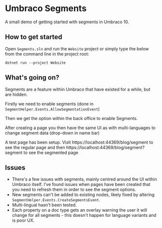 # Umbraco Segments
A small demo of getting started with segments in Umbraco 10.

## How to get started
Open `Segments.sln` and run the `Website` project or simply type the below from the command line in the project root:
```
dotnet run --project Website
``` 

## What's going on?
Segments are a feature within Umbraco that have existed for a while, but are hidden.

Firstly we need to enable segments (done in `SegmentHelper.Events.AllowSegmentationEvent`)

Then we get the option within the back office to enable Segments.

After creating a page you then have the same UI as with multi-languages to change segment data (drop-down in name bar)

A test page has been setup. Visit https://localhost:44369/blog/segment to see the regular page and then https://localhost:44369/blog/segment?segment to see the segmented page

## Issues
- There's a few issues with segments, mainly centred around the UI within Umbraco itself. I've found issues when pages have been created that you need to refresh them in order to see the segment options.
- New segments can't be added to existing nodes, likely fixed by altering `SegmentHelper.Events.CreateSegmentsEvent`.
- Multi-lingual hasn't been tested.
- Each property on a doc type gets an overlay warning the user it will change for all segments - this doesn't happen for language variants and is poor UX.